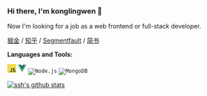 ### Hi there, I'm konglingwen 👋

Now I'm looking for a job as a web frontend or full-stack developer.

[掘金](https://juejin.cn/user/2154698523818328/activities) / [知乎](https://www.zhihu.com/people/kong-ling-wen-55) / [Segmentfault](https://segmentfault.com/u/konglingwen94) / [简书](https://www.jianshu.com/u/a2c370515a15)

**Languages and Tools:**  

<code><img height="20" src="https://raw.githubusercontent.com/github/explore/80688e429a7d4ef2fca1e82350fe8e3517d3494d/topics/javascript/javascript.png"></code>
<code><img height="20" src="https://raw.githubusercontent.com/github/explore/80688e429a7d4ef2fca1e82350fe8e3517d3494d/topics/vue/vue.png"></code>
<code><img height="20" title="Node.js" src="https://user-images.githubusercontent.com/46000016/105966118-350d0d80-60bf-11eb-82db-ef961465fb4b.png"></code>
<code><img height="20" title="MongoDB" src="https://user-images.githubusercontent.com/46000016/105967110-74882980-60c0-11eb-8afd-25b9ea022c94.png"></code>

[![ssh's github stats](https://github-readme-stats.vercel.app/api?username=konglingwen94)](https://github.com/anuraghazra/github-readme-stats)
